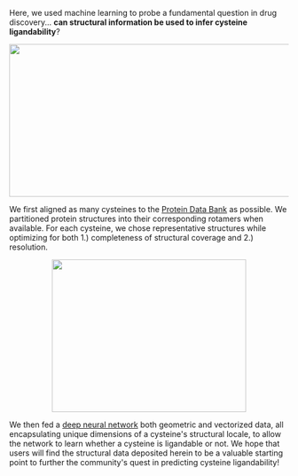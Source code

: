 Here, we used machine learning to probe a fundamental question in drug discovery... **can structural information be used to infer cysteine ligandability**? 

<p align="center">
  <img src="https://github.com/bplab-compbio/DrugMap/blob/main/src/images/structural.mapping.png" width="700" height="275">
</p>

We first aligned as many cysteines to the [Protein Data Bank](https://www.rcsb.org/) as possible. We partitioned protein structures into their corresponding rotamers when available. For each cysteine, we chose representative structures while optimizing for both 1.) completeness of structural coverage and 2.) resolution.

<p align="center">
  <img src="https://github.com/bplab-compbio/DrugMap/blob/main/src/images/neural.net.png" width="350" height="275">
</p>

We then fed a [deep neural network](https://github.com/bplab-compbio/DrugMap/blob/main/src/neuralnet/notebook.ipynb) both geometric and vectorized data, all encapsulating unique dimensions of a cysteine's structural locale, to allow the network to learn whether a cysteine is ligandable or not. We hope that users will find the structural data deposited herein to be a valuable starting point to further the community's quest in predicting cysteine ligandability!

